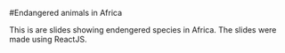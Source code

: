 #Endangered animals in Africa

This is are slides showing endengered species in Africa. The slides were made using ReactJS.
